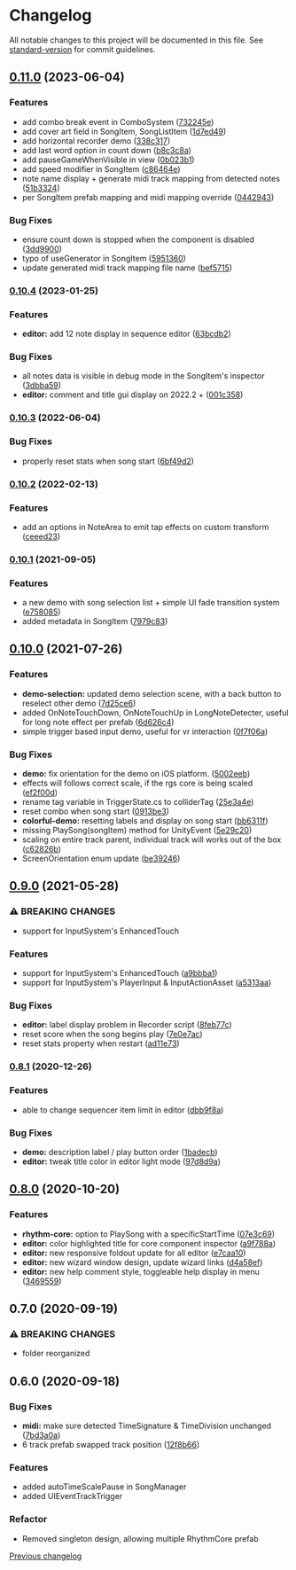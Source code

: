 # Changelog

All notable changes to this project will be documented in this file. See [standard-version](https://github.com/conventional-changelog/standard-version) for commit guidelines.

## [0.11.0](https://gitlab.com/BennyKok/rhythm-core/compare/v0.10.4...v0.11.0) (2023-06-04)


### Features

* add combo break event in ComboSystem ([732245e](https://gitlab.com/BennyKok/rhythm-core/commit/732245e380b34b6b38765c610b9b7f5d0539059d))
* add cover art field in SongItem, SongListItem ([1d7ed49](https://gitlab.com/BennyKok/rhythm-core/commit/1d7ed490ff3b6ab79b8135f3ecc0486335e0460f))
* add horizontal recorder demo ([338c317](https://gitlab.com/BennyKok/rhythm-core/commit/338c317a34e2dab4ec08d29a4e0271ea310f0585))
* add last word option in count down ([b8c3c8a](https://gitlab.com/BennyKok/rhythm-core/commit/b8c3c8a14cda544944d2976657cee77d59d3d496))
* add pauseGameWhenVisible in view ([0b023b1](https://gitlab.com/BennyKok/rhythm-core/commit/0b023b176691b6d6f3d6af35390fadd3a2732206))
* add speed modifier in SongItem ([c86464e](https://gitlab.com/BennyKok/rhythm-core/commit/c86464ea4a3edbcc0280c9c7a0effc5531e326e9))
* note name display + generate midi track mapping from detected notes ([51b3324](https://gitlab.com/BennyKok/rhythm-core/commit/51b33245f3ee8b8b3aff126e94b143209a13683c))
* per SongItem prefab mapping and midi mapping override ([0442943](https://gitlab.com/BennyKok/rhythm-core/commit/0442943f03b197007b89244a59677a92a5330c1e))


### Bug Fixes

* ensure count down is stopped when the component is disabled ([3dd9900](https://gitlab.com/BennyKok/rhythm-core/commit/3dd9900f4cac3a13a9edef3b2943d315702c9abe))
* typo of useGenerator in SongItem ([5951360](https://gitlab.com/BennyKok/rhythm-core/commit/5951360ba4c7c262b2bde28abe3115c51ec0506c))
* update generated midi track mapping file name ([bef5715](https://gitlab.com/BennyKok/rhythm-core/commit/bef57154d0079b06cacaace77e5e469eccfc71d9))

### [0.10.4](https://gitlab.com/BennyKok/rhythm-core/compare/v0.10.3...v0.10.4) (2023-01-25)


### Features

* **editor:** add 12 note display in sequence editor ([63bcdb2](https://gitlab.com/BennyKok/rhythm-core/commit/63bcdb27748acdfb8dc0126b19ace0d778c00462))


### Bug Fixes

* all notes data is visible in debug mode in the SongItem's inspector ([3dbba59](https://gitlab.com/BennyKok/rhythm-core/commit/3dbba59ac9e2e28fdcc7d48d520d6b091af20249))
* **editor:** comment and title gui display on 2022.2 + ([001c358](https://gitlab.com/BennyKok/rhythm-core/commit/001c3585ae6ab6d3fc270b4c0687f7f6f706ce1a))

### [0.10.3](https://gitlab.com/BennyKok/rhythm-core/compare/v0.10.2...v0.10.3) (2022-06-04)


### Bug Fixes

* properly reset stats when song start ([6bf49d2](https://gitlab.com/BennyKok/rhythm-core/commit/6bf49d2145289897cf03d490dca0be1713fa8709))

### [0.10.2](https://gitlab.com/BennyKok/rhythm-core/compare/v0.10.1...v0.10.2) (2022-02-13)


### Features

* add an options in NoteArea to emit tap effects on custom transform ([ceeed23](https://gitlab.com/BennyKok/rhythm-core/commit/ceeed23f70efbcd091791a4f0ca0fc67d9a2de46))

### [0.10.1](https://gitlab.com/BennyKok/rhythm-core/compare/v0.10.0...v0.10.1) (2021-09-05)


### Features

* a new demo with song selection list + simple UI fade transition system ([e758085](https://gitlab.com/BennyKok/rhythm-core/commit/e75808569ab341e0c3bce1646d843e8cb00b05ff))
* added metadata in SongItem ([7979c83](https://gitlab.com/BennyKok/rhythm-core/commit/7979c83a8d416f8813054b2157f6d2a3e88981ce))

## [0.10.0](https://gitlab.com/BennyKok/rhythm-core/compare/v0.8.1...v0.10.0) (2021-07-26)


### Features

* **demo-selection:** updated demo selection scene, with a back button to reselect other demo ([7d25ce6](https://gitlab.com/BennyKok/rhythm-core/commit/7d25ce686d4184986c8e33555ff0243909742e29))
* added OnNoteTouchDown, OnNoteTouchUp in LongNoteDetecter, useful for long note effect per prefab ([6d626c4](https://gitlab.com/BennyKok/rhythm-core/commit/6d626c4ea48b08180a000321f113ac68f2506c77))
* simple trigger based input demo, useful for vr interaction ([0f7f06a](https://gitlab.com/BennyKok/rhythm-core/commit/0f7f06abd7535f1399f7a61c7ad469abbfc786af))


### Bug Fixes

* **demo:** fix orientation for the demo on iOS platform. ([5002eeb](https://gitlab.com/BennyKok/rhythm-core/commit/5002eeb133b3d8bd9ae4b916b94eb8872e8cb4a5))
* effects will follows correct scale, if the rgs core is being scaled ([ef2f00d](https://gitlab.com/BennyKok/rhythm-core/commit/ef2f00d97b174c03d302fe360f84da87c4df6ba4))
* rename tag variable in TriggerState.cs to colliderTag ([25e3a4e](https://gitlab.com/BennyKok/rhythm-core/commit/25e3a4e23ea10498779db4019ec480461c7d7170))
* reset combo when song start ([0913be3](https://gitlab.com/BennyKok/rhythm-core/commit/0913be3149950da19798fe4dfe93ebb349f171c6))
* **colorful-demo:** resetting labels and display on song start ([bb6311f](https://gitlab.com/BennyKok/rhythm-core/commit/bb6311faedb8d406f1080fb69615890e61f896a1))
* missing PlaySong(songItem) method for UnityEvent ([5e29c20](https://gitlab.com/BennyKok/rhythm-core/commit/5e29c2022ef8830c470d6f91462c87183ebf4d4b))
* scaling on entire track parent, individual track will works out of the box ([c62826b](https://gitlab.com/BennyKok/rhythm-core/commit/c62826bfe860b106d9e7beca9631ee9039e0f15a))
* ScreenOrientation enum update ([be39246](https://gitlab.com/BennyKok/rhythm-core/commit/be3924644434da64e5503850ed8dcb88d87c3c1c))

## [0.9.0](https://gitlab.com/BennyKok/rhythm-core/compare/v0.8.1...v0.9.0) (2021-05-28)


### ⚠ BREAKING CHANGES

* support for InputSystem's EnhancedTouch

### Features

* support for InputSystem's EnhancedTouch ([a9bbba1](https://gitlab.com/BennyKok/rhythm-core/commit/a9bbba1fc78598964b4229e4a016737fe617ee69))
* support for InputSystem's PlayerInput & InputActionAsset ([a5313aa](https://gitlab.com/BennyKok/rhythm-core/commit/a5313aaadf1e1c00feb1053cf2bf3ff22b63b6ee))


### Bug Fixes

* **editor:** label display problem in Recorder script ([8feb77c](https://gitlab.com/BennyKok/rhythm-core/commit/8feb77c64b91721ed25abca05a0a8cf50bbdab76))
* reset score when the song begins play ([7e0e7ac](https://gitlab.com/BennyKok/rhythm-core/commit/7e0e7ac1456bedf954f40e97e73e348b9bfa2326))
* reset stats property when restart ([ad11e73](https://gitlab.com/BennyKok/rhythm-core/commit/ad11e7333a90b12659a8b68552385b5ba76499a5))

### [0.8.1](https://gitlab.com/BennyKok/rhythm-core/compare/v0.8.0...v0.8.1) (2020-12-26)


### Features

* able to change sequencer item limit in editor ([dbb9f8a](https://gitlab.com/BennyKok/rhythm-core/commit/dbb9f8afb9864714049ea3ac525b59aef7e688c1))


### Bug Fixes

* **demo:** description label / play button order ([1badecb](https://gitlab.com/BennyKok/rhythm-core/commit/1badecb84e08e3d3aedfb2e78c87633529139823))
* **editor:** tweak title color in editor light mode ([97d8d9a](https://gitlab.com/BennyKok/rhythm-core/commit/97d8d9abb14e3f97e99b289a8f0eb2514ddd3d6a))

## [0.8.0](https://gitlab.com/BennyKok/rhythm-core/compare/v0.7.0...v0.8.0) (2020-10-20)


### Features

* **rhythm-core:** option to PlaySong with a specificStartTime ([07e3c69](https://gitlab.com/BennyKok/rhythm-core/commit/07e3c692cb81b74d1cd8b105cc285dfd7923f0ec))
* **editor:** color highlighted title for core component inspector ([a9f788a](https://gitlab.com/BennyKok/rhythm-core/commit/a9f788ac39b0e7b2997bc8a8ea146afc38c4e51c))
* **editor:** new responsive foldout update for all editor ([e7caa10](https://gitlab.com/BennyKok/rhythm-core/commit/e7caa10b4bc5c2317fa4a56b3a8e3d8ba1d07619))
* **editor:** new wizard window design, update wizard links ([d4a58ef](https://gitlab.com/BennyKok/rhythm-core/commit/d4a58ef9f3892a0b1004078a95760bcb7e71573c))
* **editor:** new help comment style, toggleable help display in menu ([3469559](https://gitlab.com/BennyKok/rhythm-core/commit/3469559341b62e014c0155a90aab0b5e02e695ce))

## 0.7.0 (2020-09-19)


### ⚠ BREAKING CHANGES

* folder reorganized


## 0.6.0 (2020-09-18)

### Bug Fixes

- **midi:** make sure detected TimeSignature & TimeDivision unchanged ([7bd3a0a](https://gitlab.com/BennyKok/rhythm-core/commit/7bd3a0aacd50795c795d5373e8febea968dba1ac))
- 6 track prefab swapped track position ([12f8b66](https://gitlab.com/BennyKok/rhythm-core/commit/12f8b668eb90bde07b45ef770c450f21c627dd6b))

### Features

- added autoTimeScalePause in SongManager
- added UIEventTrackTrigger

### Refactor

- Removed singleton design, allowing multiple RhythmCore prefab

[Previous changelog](https://bennykok.gitbook.io/rhythm-game-starter/development/changelog)
